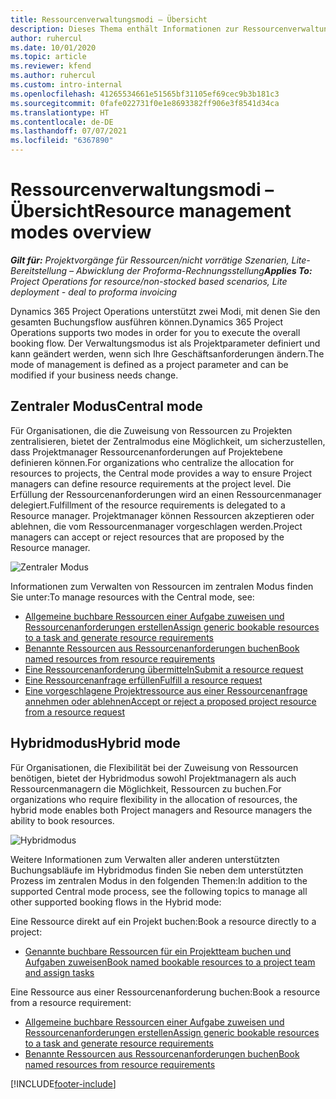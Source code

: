 ```yaml
---
title: Ressourcenverwaltungsmodi – Übersicht
description: Dieses Thema enthält Informationen zur Ressourcenverwaltungsfunktionalität in Dynamics 365 Project Operations.
author: ruhercul
ms.date: 10/01/2020
ms.topic: article
ms.reviewer: kfend
ms.author: ruhercul
ms.custom: intro-internal
ms.openlocfilehash: 41265534661e51565bf31105ef69cec9b3b181c3
ms.sourcegitcommit: 0fafe022731f0e1e8693382ff906e3f8541d34ca
ms.translationtype: HT
ms.contentlocale: de-DE
ms.lasthandoff: 07/07/2021
ms.locfileid: "6367890"
---
```

# <a name="resource-management-modes-overview"></a><span data-ttu-id="1ab3f-103">Ressourcenverwaltungsmodi – Übersicht</span><span class="sxs-lookup"><span data-stu-id="1ab3f-103">Resource management modes overview</span></span>

<span data-ttu-id="1ab3f-104">_**Gilt für:** Projektvorgänge für Ressourcen/nicht vorrätige Szenarien, Lite-Bereitstellung – Abwicklung der Proforma-Rechnungsstellung_</span><span class="sxs-lookup"><span data-stu-id="1ab3f-104">_**Applies To:** Project Operations for resource/non-stocked based scenarios, Lite deployment - deal to proforma invoicing_</span></span>


<span data-ttu-id="1ab3f-105">Dynamics 365 Project Operations unterstützt zwei Modi, mit denen Sie den gesamten Buchungsflow ausführen können.</span><span class="sxs-lookup"><span data-stu-id="1ab3f-105">Dynamics 365 Project Operations supports two modes in order for you to execute the overall booking flow.</span></span> <span data-ttu-id="1ab3f-106">Der Verwaltungsmodus ist als Projektparameter definiert und kann geändert werden, wenn sich Ihre Geschäftsanforderungen ändern.</span><span class="sxs-lookup"><span data-stu-id="1ab3f-106">The mode of management is defined as a project parameter and can be modified if your business needs change.</span></span>    

## <a name="central-mode"></a><span data-ttu-id="1ab3f-107">Zentraler Modus</span><span class="sxs-lookup"><span data-stu-id="1ab3f-107">Central mode</span></span>
<span data-ttu-id="1ab3f-108">Für Organisationen, die die Zuweisung von Ressourcen zu Projekten zentralisieren, bietet der Zentralmodus eine Möglichkeit, um sicherzustellen, dass Projektmanager Ressourcenanforderungen auf Projektebene definieren können.</span><span class="sxs-lookup"><span data-stu-id="1ab3f-108">For organizations who centralize the allocation for resources to projects, the Central mode provides a way to ensure Project managers can define resource requirements at the project level.</span></span> <span data-ttu-id="1ab3f-109">Die Erfüllung der Ressourcenanforderungen wird an einen Ressourcenmanager delegiert.</span><span class="sxs-lookup"><span data-stu-id="1ab3f-109">Fulfillment of the resource requirements is delegated to a Resource manager.</span></span> <span data-ttu-id="1ab3f-110">Projektmanager können Ressourcen akzeptieren oder ablehnen, die vom Ressourcenmanager vorgeschlagen werden.</span><span class="sxs-lookup"><span data-stu-id="1ab3f-110">Project managers can accept or reject resources that are proposed by the Resource manager.</span></span>

![Zentraler Modus](./media/resource-management-central.png)

<span data-ttu-id="1ab3f-112">Informationen zum Verwalten von Ressourcen im zentralen Modus finden Sie unter:</span><span class="sxs-lookup"><span data-stu-id="1ab3f-112">To manage resources with the Central mode, see:</span></span>

- [<span data-ttu-id="1ab3f-113">Allgemeine buchbare Ressourcen einer Aufgabe zuweisen und Ressourcenanforderungen erstellen</span><span class="sxs-lookup"><span data-stu-id="1ab3f-113">Assign generic bookable resources to a task and generate resource requirements</span></span>](/dynamics365/project-service/assign-generic-bookable-resource)
- [<span data-ttu-id="1ab3f-114">Benannte Ressourcen aus Ressourcenanforderungen buchen</span><span class="sxs-lookup"><span data-stu-id="1ab3f-114">Book named resources from resource requirements</span></span>](/dynamics365/project-service/book-named-resource)
- [<span data-ttu-id="1ab3f-115">Eine Ressourcenanforderung übermitteln</span><span class="sxs-lookup"><span data-stu-id="1ab3f-115">Submit a resource request</span></span>](/dynamics365/project-service/submit-resource-request)
- [<span data-ttu-id="1ab3f-116">Eine Ressourcenanfrage erfüllen</span><span class="sxs-lookup"><span data-stu-id="1ab3f-116">Fulfill a resource request</span></span>](/dynamics365/project-service/resource-management-fulfill-requests)
- [<span data-ttu-id="1ab3f-117">Eine vorgeschlagene Projektressource aus einer Ressourcenanfrage annehmen oder ablehnen</span><span class="sxs-lookup"><span data-stu-id="1ab3f-117">Accept or reject a proposed project resource from a resource request</span></span>](/dynamics365/project-service/accept-reject-proposed-resource)

## <a name="hybrid-mode"></a><span data-ttu-id="1ab3f-118">Hybridmodus</span><span class="sxs-lookup"><span data-stu-id="1ab3f-118">Hybrid mode</span></span>
<span data-ttu-id="1ab3f-119">Für Organisationen, die Flexibilität bei der Zuweisung von Ressourcen benötigen, bietet der Hybridmodus sowohl Projektmanagern als auch Ressourcenmanagern die Möglichkeit, Ressourcen zu buchen.</span><span class="sxs-lookup"><span data-stu-id="1ab3f-119">For organizations who require flexibility in the allocation of resources, the hybrid mode enables both Project managers and Resource managers the ability to book resources.</span></span>

![Hybridmodus](./media/resource-management-hybrid.png)

<span data-ttu-id="1ab3f-121">Weitere Informationen zum Verwalten aller anderen unterstützten Buchungsabläufe im Hybridmodus finden Sie neben dem unterstützten Prozess im zentralen Modus in den folgenden Themen:</span><span class="sxs-lookup"><span data-stu-id="1ab3f-121">In addition to the supported Central mode process, see the following topics to manage all other supported booking flows in the Hybrid mode:</span></span>

<span data-ttu-id="1ab3f-122">Eine Ressource direkt auf ein Projekt buchen:</span><span class="sxs-lookup"><span data-stu-id="1ab3f-122">Book a resource directly to a project:</span></span>
- [<span data-ttu-id="1ab3f-123">Genannte buchbare Ressourcen für ein Projektteam buchen und Aufgaben zuweisen</span><span class="sxs-lookup"><span data-stu-id="1ab3f-123">Book named bookable resources to a project team and assign tasks</span></span>](/dynamics365/project-service/assign-named-bookable-resource)

<span data-ttu-id="1ab3f-124">Eine Ressource aus einer Ressourcenanforderung buchen:</span><span class="sxs-lookup"><span data-stu-id="1ab3f-124">Book a resource from a resource requirement:</span></span>
- [<span data-ttu-id="1ab3f-125">Allgemeine buchbare Ressourcen einer Aufgabe zuweisen und Ressourcenanforderungen erstellen</span><span class="sxs-lookup"><span data-stu-id="1ab3f-125">Assign generic bookable resources to a task and generate resource requirements</span></span>](/dynamics365/project-service/assign-generic-bookable-resource)
- [<span data-ttu-id="1ab3f-126">Benannte Ressourcen aus Ressourcenanforderungen buchen</span><span class="sxs-lookup"><span data-stu-id="1ab3f-126">Book named resources from resource requirements</span></span>](/dynamics365/project-service/book-named-resource)


[!INCLUDE[footer-include](../includes/footer-banner.md)]